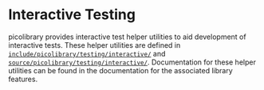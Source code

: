 # Interactive Testing
picolibrary provides interactive test helper utilities to aid development of interactive
tests.
These helper utilities are defined in
[`include/picolibrary/testing/interactive/`](https://github.com/apcountryman/picolibrary/tree/main/include/picolibrary/testing/interactive)
and
[`source/picolibrary/testing/interactive/`](https://github.com/apcountryman/picolibrary/tree/main/source/picolibrary/testing/interactive).
Documentation for these helper utilities can be found in the documentation for the
associated library features.
